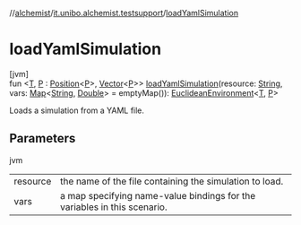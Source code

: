 //[alchemist](../../index.md)/[it.unibo.alchemist.testsupport](index.md)/[loadYamlSimulation](load-yaml-simulation.md)

# loadYamlSimulation

[jvm]\
fun <[T](load-yaml-simulation.md), [P](load-yaml-simulation.md) : [Position](../it.unibo.alchemist.model.interfaces/-position/index.md)<[P](load-yaml-simulation.md)>, [Vector](../it.unibo.alchemist.model.interfaces.geometry/-vector/index.md)<[P](load-yaml-simulation.md)>> [loadYamlSimulation](load-yaml-simulation.md)(resource: [String](https://kotlinlang.org/api/latest/jvm/stdlib/kotlin/-string/index.html), vars: [Map](https://kotlinlang.org/api/latest/jvm/stdlib/kotlin.collections/-map/index.html)<[String](https://kotlinlang.org/api/latest/jvm/stdlib/kotlin/-string/index.html), [Double](https://kotlinlang.org/api/latest/jvm/stdlib/kotlin/-double/index.html)> = emptyMap()): [EuclideanEnvironment](../it.unibo.alchemist.model.interfaces/-euclidean-environment/index.md)<[T](load-yaml-simulation.md), [P](load-yaml-simulation.md)>

Loads a simulation from a YAML file.

## Parameters

jvm

| | |
|---|---|
| resource | the name of the file containing the simulation to load. |
| vars | a map specifying name-value bindings for the variables in this scenario. |
